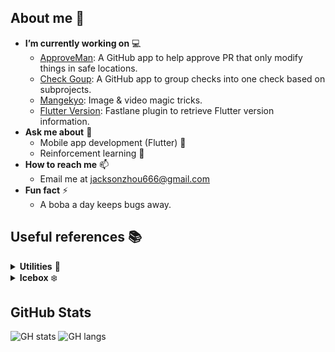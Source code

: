 ## About me 👋

<!-- For getting emoji: https://emojipedia.org -->

- **I’m currently working on** 💻
  - [ApproveMan](https://github.com/tianhaoz95/approveman): A GitHub app to help approve PR that only modify things in safe locations.
  - [Check Goup](https://github.com/tianhaoz95/check-group): A GitHub app to group checks into one check based on subprojects.
  - [Mangekyo](https://github.com/tianhaoz95/mangekyo): Image & video magic tricks.
  - [Flutter Version](https://github.com/tianhaoz95/fastlane-plugin-flutter_version): Fastlane plugin to retrieve Flutter version information.
- **Ask me about** 💬 
  - Mobile app development (Flutter) 📱
  - Reinforcement learning 🤖
- **How to reach me** 📫
  - Email me at jacksonzhou666@gmail.com
- **Fun fact** ⚡
  - A boba a day keeps bugs away.

## Useful references 📚

<details>
  <summary><b>Utilities</b> 🧰</summary>
<p>

- [Mirror Action](https://github.com/tianhaoz95/mirror-action): a GitHub action to duplicate files with style.
- [Pylon](https://github.com/tianhaoz95/pylon) 💎 💎 💎 : environment for my personal Windows dev machines.

</p>
</details>

<details>
  <summary><b>Icebox</b> ❄️</summary>
<p>

- [Investment TODO app](https://github.com/tianhaoz95/investment-todo-app): A todo app for myself to better track investments.
- [Ultronify](https://github.com/ultronify): A collection of mini projects for hands-on **Reinforcement Learning** experiences.
- [Acumany Re](https://github.com/tianhaoz95/acumany-re): Rewind version of Acumany, a p2p platform to share knowledge.
- [5% App](https://github.com/tianhaoz95/iwfp): a utility app to help maximize cashback reward across multiple credit cards.

</p>
</details>

## GitHub Stats

![GH stats](https://github-readme-stats.vercel.app/api?username=tianhaoz95&&show_icons=true&theme=radical)
![GH langs](https://github-readme-stats.vercel.app/api/top-langs/?username=tianhaoz95&layout=compact&theme=radical)
